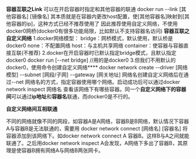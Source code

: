 **容器互联之Link**
    可以在开启容器时指定和其他容器的联通
        docker run --link [其他容器名] [镜像名]
    其本质就是在容器内更改host配置，使[其他容器名]映射到[其他容器的ip]，这种方式已经不推荐使用了
    因此推荐使用自定义网络，不使用docker0网桥(docker0有很多功能局限，比如默认不支持容器名访问)
**容器互联之自定义网络**
    1.docker网络模型：
        bridge：网桥模式，默认使用，默认桥是docker0
        none：不配置网络
        host：与主机共享网络
        container：使容器与容器直接互联(不推荐)
    2.docker在开启容器时已默认指定bridge模式，且默认指定docker0
        docker run [--net bridge]   //用的是docker0
    3.但我们不用默认的docker0，使用命令创建自定义网络****
    	docker network create --driver [网络模型] --subnet [网段/子网] --gateway [网关地址] 网络名创建自定义网络后在通过--net 网络名的方式，指定容器使用哪个网络。启动成功后可以通过docker network inspect 网络名  查看该网络下有哪些容器。同一个**自定义网络下的容器间**可以通过**ip地址**和**容器名**联通，而docker0是不行的。

**自定义网络间互相联通**

​		不同的网络就像不同的网段，如容器A是A网络，容器B是B网络，默认情况下容器A与容器B是无法联通的，需要用 docker network connect [网络名] [容器名] 将容器添加到该网络下。如docker network connect A 容器B。这样B与A之间就能联通了。之后用docker network inspect A会发现，A网络下多出了容器B，其原理是使容器B拥有网络A与网络B两张网卡。